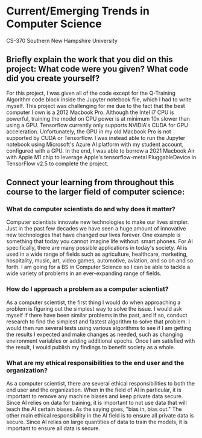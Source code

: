 # Current/Emerging Trends in Computer Science
CS-370 Southern New Hampshire University

## Briefly explain the work that you did on this project: What code were you given? What code did you create yourself?
For this project, I was given all of the code except for the Q-Training Algorithm code block inside the Jupyter notebook file, which I had to write myself. This project was challenging for me due to the fact that the best computer I own is a 2012 Macbook Pro. Although the Intel i7 CPU is powerful, training the model on CPU power is at minimum 10x slower than using a GPU. Tensorflow currently only supports NVIDIA's CUDA for GPU acceleration. Unfortunately, the GPU in my old Macbook Pro is not supported by CUDA or Tensorflow. I was instead able to run the Jupyter notebook using Microsoft's Azure AI platform with my student account, configured with a GPU. In the end, I was able to borrow a 2021 Macbook Air with Apple M1 chip to leverage Apple's tensorflow-metal PluggableDevice in TensorFlow v2.5 to complete the project.
## Connect your learning from throughout this course to the larger field of computer science:
### What do computer scientists do and why does it matter?
Computer scientists innovate new technologies to make our lives simpler. Just in the past few decades we have seen a huge amount of innovative new technologies that have changed our lives forever. One example is something that today you cannot imagine life without: smart phones. For AI specifically, there are many possible applications in today's society. AI is used in a wide range of fields such as agriculture, healthcare, marketing, hospitality, music, art, video games, automotive, aviation, and so on and so forth. I am going for a BS in Computer Science so I can be able to tackle a wide variety of problems in an ever-expanding range of fields.
### How do I approach a problem as a computer scientist?
As a computer scientist, the first thing I would do when approaching a problem is figuring out the simplest way to solve the issue. I would ask myself if there have been similar problems in the past, and if so, conduct research to find the simplest and fastest algorithm to solve that problem. I would then run several tests using various algorithms to see if I am getting the results I expected and make changes as needed, such as changing environment variables or adding additional epochs. Once I am satisfied with the result, I would publish my findings to benefit society as a whole.
### What are my ethical responsibilities to the end user and the organization?
As a computer scientist, there are several ethical responsibilities to both the end user and the organization. When in the field of AI in particular, it is important to remove any machine biases and keep private data secure. Since AI relies on data for training, it is important to not use data that will teach the AI certain biases. As the saying goes, "bias in, bias out." The other main ethical responsibility in the AI field is to ensure all private data is secure. Since AI relies on large quantities of data to train the models, it is important to ensure all data is secure.
